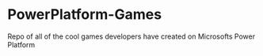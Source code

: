 # PowerPlatform-Games
Repo of all of the cool games developers have created on Microsofts Power Platform
